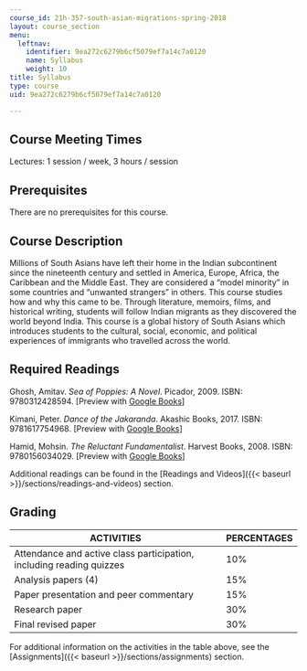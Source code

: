 ```yaml
---
course_id: 21h-357-south-asian-migrations-spring-2018
layout: course_section
menu:
  leftnav:
    identifier: 9ea272c6279b6cf5079ef7a14c7a0120
    name: Syllabus
    weight: 10
title: Syllabus
type: course
uid: 9ea272c6279b6cf5079ef7a14c7a0120

---
```


Course Meeting Times
--------------------

Lectures: 1 session / week, 3 hours / session

Prerequisites
-------------

There are no prerequisites for this course.

Course Description
------------------

Millions of South Asians have left their home in the Indian subcontinent since the nineteenth century and settled in America, Europe, Africa, the Caribbean and the Middle East. They are considered a “model minority” in some countries and “unwanted strangers” in others. This course studies how and why this came to be. Through literature, memoirs, films, and historical writing, students will follow Indian migrants as they discovered the world beyond India. This course is a global history of South Asians which introduces students to the cultural, social, economic, and political experiences of immigrants who travelled across the world.

Required Readings
-----------------

Ghosh, Amitav. _Sea of Poppies: A Novel_. Picador, 2009. ISBN: 9780312428594. \[Preview with [Google Books](https://books.google.com/books?id=pwIi9mhjgZ4C&pg=PAfrontcover#v=onepage&q&f=false)\]

Kimani, Peter. _Dance of the Jakaranda_. Akashic Books, 2017. ISBN: 9781617754968. \[Preview with [Google Books](https://books.google.com/books?id=hcH5DQAAQBAJ&pg=PAfrontcover#v=onepage&q&f=false)\]

Hamid, Mohsin. _The Reluctant Fundamentalist_. Harvest Books, 2008. ISBN: 9780156034029. \[Preview with [Google Books](https://books.google.com/books?id=acUQTlO713cC&pg=PAfrontcover#v=onepage&q&f=false)\]

Additional readings can be found in the [Readings and Videos]({{< baseurl >}}/sections/readings-and-videos) section.

Grading 
--------

| ACTIVITIES | PERCENTAGES |
| --- | --- |
| Attendance and active class participation, including reading quizzes | 10% |
| Analysis papers (4) | 15% |
| Paper presentation and peer commentary | 15% |
| Research paper | 30% |
| Final revised paper | 30% 

For additional information on the activities in the table above, see the [Assignments]({{< baseurl >}}/sections/assignments) section.